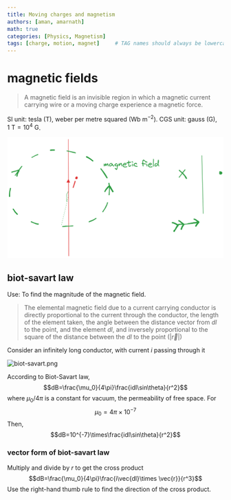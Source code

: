 ```yaml
---
title: Moving charges and magnetism
authors: [aman, amarnath] 
math: true
categories: [Physics, Magnetism]
tags: [charge, motion, magnet]     # TAG names should always be lowercase
---
```


# magnetic fields

> A magnetic field is an invisible region in which a magnetic current carrying wire or a moving charge experience a magnetic force.

SI unit: tesla (T), weber per metre squared ($\mathrm{Wb~m^{-2}}$).
CGS unit: gauss (G), $1~\mathrm T = 10^4~\mathrm G$.

![magfield.png](/assets/images/magfield.png)

## biot-savart law

Use: To find the magnitude of the magnetic field.

> The elemental magnetic field due to a current carrying conductor is directly proportional to the current through the conductor, the length of the element taken, the angle between the distance vector from $dl$ to the point, and the element $dl$, and inversely proportional to the square of the distance between the $dl$ to the point ($|\vec r|$)

Consider an infinitely long conductor, with current $i$ passing through it

![biot-savart.png](./biot-savart.png)

According to Biot-Savart law,$$dB=\frac{\mu_0}{4\pi}\frac{idl\sin\theta}{r^2}$$
where $\mu_0/4\pi$ is a constant for vacuum, the permeability of free space. For$$\mu_0=4\pi\times 10^{-7}$$
Then, $$dB=10^{-7}\times\frac{idl\sin\theta}{r^2}$$

### vector form of biot-savart law

Multiply and divide by $r$ to get the cross product $$dB=\frac{\mu_0}{4\pi}\frac{i\vec{dl}\times \vec{r}}{r^3}$$Use the right-hand thumb rule to find the direction of the cross product.




